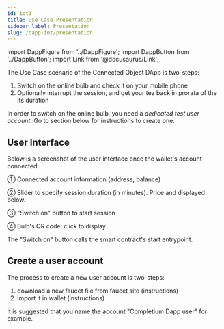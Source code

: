 ```yaml
---
id: iot3
title: Use Case Presentation
sidebar_label: Presentation
slug: /dapp-iot/presentation
---
```


import DappFigure from '../DappFigure';
import DappButton from '../DappButton';
import Link from '@docusaurus/Link';

The Use Case scenario of the <Link to="/docs/dapp-iot">Connected Object</Link> DApp is two-steps:

1. <Link to="/docs/dapp-iot/switchon">Switch on</Link> the online bulb and check it on your mobile phone
2. Optionally <Link to="/docs/dapp-iot/interrupt">interrupt</Link> the session, and get your tez back in prorata of the its duration

In order to switch on the online bulb, you need a *dedicated test user account*. Go to <Link to="/docs/dapp-iot/presentation#create-a-user-account">section below</Link> for instructions to create one.
## User Interface

Below is a screenshot of the user interface once the wallet's account connected:

<DappFigure img='iot-help.png' width='80%'/>

① Connected account information (address, balance)

② Slider to specify session duration (in minutes). Price and displayed below.

③ "Switch on" button to start session

④ Bulb's QR code: click to display

The "Switch on" button calls the smart contract's <Link to="/docs/dapp-iot/interface#start">start</Link> entrypoint.

## Create a user account

The process to create a new user account is two-steps:
1. download a new faucet file from faucet site (<Link to="/docs/dapp-tools/faucet#create-test-account">instructions</Link>)
2. import it in wallet (<Link to="/docs/dapp-tools/thanos#import-faucet-file">instructions</Link>)

It is suggested that you name the account "Completium Dapp user" for example.